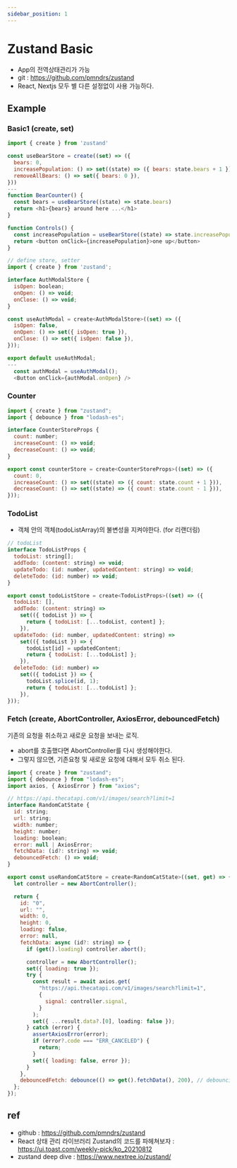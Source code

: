 ```yaml
---
sidebar_position: 1
---
```


# Zustand Basic

- App의 전역상태관리가 가능  
- git : https://github.com/pmndrs/zustand  
- React, Nextjs 모두 별 다른 설정없이 사용 가능하다.  


## Example  

### Basic1 (create, set)  

```js
import { create } from 'zustand'

const useBearStore = create((set) => ({
  bears: 0,
  increasePopulation: () => set((state) => ({ bears: state.bears + 1 })),
  removeAllBears: () => set({ bears: 0 }),
}))
---
function BearCounter() {
  const bears = useBearStore((state) => state.bears)
  return <h1>{bears} around here ...</h1>
}

function Controls() {
  const increasePopulation = useBearStore((state) => state.increasePopulation)
  return <button onClick={increasePopulation}>one up</button>
}

```


```js
// define store, setter
import { create } from 'zustand';

interface AuthModalStore {
  isOpen: boolean;
  onOpen: () => void;
  onClose: () => void;
}

const useAuthModal = create<AuthModalStore>((set) => ({
  isOpen: false,
  onOpen: () => set({ isOpen: true }),
  onClose: () => set({ isOpen: false }),
}));

export default useAuthModal;
---
  const authModal = useAuthModal();
  <Button onClick={authModal.onOpen} />

```

### Counter 

```js
import { create } from "zustand";
import { debounce } from "lodash-es";

interface CounterStoreProps {
  count: number;
  increaseCount: () => void;
  decreaseCount: () => void;
}

export const counterStore = create<CounterStoreProps>((set) => ({
  count: 0,
  increaseCount: () => set((state) => ({ count: state.count + 1 })),
  decreaseCount: () => set((state) => ({ count: state.count - 1 })),
}));
```

### TodoList  

- 객체 안의 객체(todoListArray)의 불변성을 지켜야한다. (for 리랜더링)  

```js
// todoList
interface TodoListProps {
  todoList: string[];
  addTodo: (content: string) => void;
  updateTodo: (id: number, updatedContent: string) => void;
  deleteTodo: (id: number) => void;
}

export const todoListStore = create<TodoListProps>((set) => ({
  todoList: [],
  addTodo: (content: string) =>
    set(({ todoList }) => {
      return { todoList: [...todoList, content] };
    }),
  updateTodo: (id: number, updatedContent: string) =>
    set(({ todoList }) => {
      todoList[id] = updatedContent;
      return { todoList: [...todoList] };
    }),
  deleteTodo: (id: number) =>
    set(({ todoList }) => {
      todoList.splice(id, 1);
      return { todoList: [...todoList] };
    }),
}));
```

### Fetch (create, AbortController, AxiosError, debouncedFetch)  

기존의 요청을 취소하고 새로운 요청을 보내는 로직.  
- abort를 호출했다면 AbortController를 다시 생성해야한다.  
- 그렇지 않으면, 기존요청 및 새로운 요청에 대해서 모두 취소 된다.  

```js
import { create } from "zustand";
import { debounce } from "lodash-es";
import axios, { AxiosError } from "axios";

// https://api.thecatapi.com/v1/images/search?limit=1
interface RandomCatState {
  id: string;
  url: string;
  width: number;
  height: number;
  loading: boolean;
  error: null | AxiosError;
  fetchData: (id?: string) => void;
  debouncedFetch: () => void;
}

export const useRandomCatStore = create<RandomCatState>((set, get) => {
  let controller = new AbortController();

  return {
    id: "0",
    url: "",
    width: 0,
    height: 0,
    loading: false,
    error: null,
    fetchData: async (id?: string) => {
      if (get().loading) controller.abort();

      controller = new AbortController();
      set({ loading: true });
      try {
        const result = await axios.get(
          "https://api.thecatapi.com/v1/images/search?limit=1",
          {
            signal: controller.signal,
          }
        );
        set({ ...result.data?.[0], loading: false });
      } catch (error) {
        assertAxiosError(error);
        if (error?.code === "ERR_CANCELED") {
          return;
        }
        set({ loading: false, error });
      }
    },
    debouncedFetch: debounce(() => get().fetchData(), 200), // debouncing
  };
});

```


## ref  

- github : https://github.com/pmndrs/zustand  
- React 상태 관리 라이브러리 Zustand의 코드를 파헤쳐보자 : https://ui.toast.com/weekly-pick/ko_20210812  
- zustand deep dive : https://www.nextree.io/zustand/  



